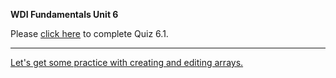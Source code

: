 **WDI Fundamentals Unit 6**

Please [click here](https://ga-immersives.typeform.com/to/YEnzkq) to complete Quiz 6.1.

---
[Let's get some practice with creating and editing arrays.](04_exercise.md)
